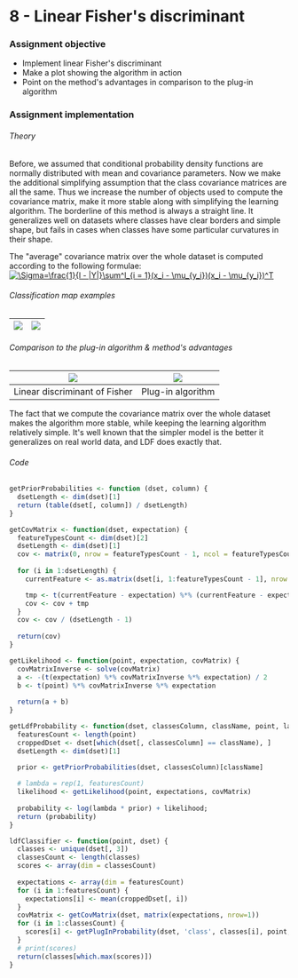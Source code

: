 # 8 - Linear Fisher's discriminant
### Assignment objective
- Implement linear Fisher's discriminant
- Make a plot showing the algorithm in action
- Point on the method's advantages in comparison to the plug-in algorithm

### Assignment implementation
###### Theory
Before, we assumed that conditional probability density functions are normally distributed with mean and covariance parameters. Now we make the additional simplifying assumption that the class covariance matrices are all the same. Thus we increase the number of objects used to compute the covariance matrix, make it more stable along with simplifying the learning algorithm. The borderline of this method is always a straight line. It generalizes well on datasets where classes have clear borders and simple shape, but fails in cases when classes have some particular curvatures in their shape.

The "average" covariance matrix over the whole dataset is computed according to the following formulae: 
<a href="https://www.codecogs.com/eqnedit.php?latex=\Sigma=\frac{1}{l&space;-&space;|Y|}\sum^l_{i&space;=&space;1}(x_i&space;-&space;\mu_{y_i})(x_i&space;-&space;\mu_{y_i})^T" target="_blank"><img src="https://latex.codecogs.com/gif.latex?\Sigma=\frac{1}{l&space;-&space;|Y|}\sum^l_{i&space;=&space;1}(x_i&space;-&space;\mu_{y_i})(x_i&space;-&space;\mu_{y_i})^T" title="\Sigma=\frac{1}{l - |Y|}\sum^l_{i = 1}(x_i - \mu_{y_i})(x_i - \mu_{y_i})^T" /></a>

###### Classification map examples
| ![](https://i.imgur.com/0I16ml8.png) | ![](https://i.imgur.com/ob6buHx.png) |
| - | - |

###### Comparison to the plug-in algorithm & method's advantages
| ![](https://i.imgur.com/g3s6ApT.png) | ![](https://i.imgur.com/tKVoRjC.png) |
| - | - |
| Linear discriminant of Fisher | Plug-in algorithm |

The fact that we compute the covariance matrix over the whole dataset makes the algorithm more stable, while keeping the learning algorithm relatively simple. It's well known that the simpler model is the better it generalizes on real world data, and LDF does exactly that.

###### Code
```R
getPriorProbabilities <- function (dset, column) {
  dsetLength <- dim(dset)[1]
  return (table(dset[, column]) / dsetLength)
}

getCovMatrix <- function(dset, expectation) {
  featureTypesCount <- dim(dset)[2]
  dsetLength <- dim(dset)[1]
  cov <- matrix(0, nrow = featureTypesCount - 1, ncol = featureTypesCount - 1)
  
  for (i in 1:dsetLength) {
    currentFeature <- as.matrix(dset[i, 1:featureTypesCount - 1], nrow = 1)

    tmp <- t(currentFeature - expectation) %*% (currentFeature - expectation)
    cov <- cov + tmp
  }
  cov <- cov / (dsetLength - 1)
  
  return(cov)
}

getLikelihood <- function(point, expectation, covMatrix) {
  covMatrixInverse <- solve(covMatrix)
  a <- -(t(expectation) %*% covMatrixInverse %*% expectation) / 2
  b <- t(point) %*% covMatrixInverse %*% expectation
  
  return(a + b)
}

getLdfProbability <- function(dset, classesColumn, className, point, lambda, covMatrix, expectations) {
  featuresCount <- length(point)
  croppedDset <- dset[which(dset[, classesColumn] == className), ]
  dsetLength <- dim(dset)[1]
  
  prior <- getPriorProbabilities(dset, classesColumn)[className]

  # lambda = rep(1, featuresCount)
  likelihood <- getLikelihood(point, expectations, covMatrix)
  
  probability <- log(lambda * prior) + likelihood;
  return (probability)
}

ldfClassifier <- function(point, dset) {
  classes <- unique(dset[, 3])
  classesCount <- length(classes)
  scores <- array(dim = classesCount)
  
  expectations <- array(dim = featuresCount)
  for (i in 1:featuresCount) {
    expectations[i] <- mean(croppedDset[, i])
  }
  covMatrix <- getCovMatrix(dset, matrix(expectations, nrow=1))
  for (i in 1:classesCount) {
    scores[i] <- getPlugInProbability(dset, 'class', classes[i], point, lambdas[i], covMatrix, expectations)
  }
  # print(scores)
  return(classes[which.max(scores)])
}
```